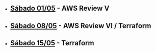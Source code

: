 - ## [Sábado 01/05](https://youtu.be/iuOtEhAdq-M) - AWS Review V
- ## [Sábado 08/05](https://youtu.be/rHAT9YSLwu4) - AWS Review VI / Terraform
- ## [Sábado 15/05](https://youtu.be/X5kvOV2vj1w) - Terraform
